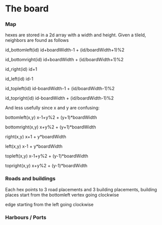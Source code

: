 # The board
### Map
hexes are stored in a 2d array with a width and height.
Given a tileId, neighbors are found as follows

id_bottomleft(id) id+boardWidth-1 + (id/boardWidth+1)%2

id_bottomright(id) id+boardWidth + (id/boardWidth+1)%2

id_right(id) id+1

id_left(id) id-1

id_topleft(id) id-boardWidth-1 + (id/boardWidth-1)%2

id_topright(id) id-boardWidth + (id/boardWidth-1)%2

And less usefully since x and y are confusing:

bottomleft(x,y) x-1+y%2 + (y+1)*boardWidth

bottomright(x,y) x+y%2 + (y+1)*boardWidth

right(x,y) x+1 + y*boardWidth

left(x,y) x-1 + y*boardWidth

topleft(x,y) x-1+y%2 + (y-1)*boardWidth

topright(x,y) x+y%2 + (y-1)*boardWidth

### Roads and buildings
Each hex points to 3 road placements and 3 building placements,
building places start from the bottomleft vertex going clockwise

edge starting from the left going clockwise

###  Harbours / Ports
